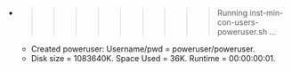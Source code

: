 * >>>>>>>>> Running inst-min-con-users-poweruser.sh ...
  * Created poweruser: Username/pwd = poweruser/poweruser.
  * Disk size = 1083640K. Space Used = 36K. Runtime = 00:00:00:01.

